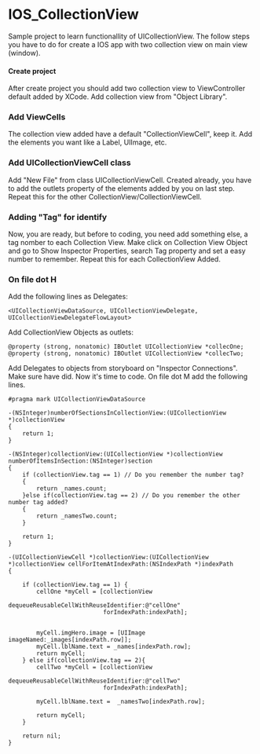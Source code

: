 # IOS_CollectionView


Sample project to learn functionallity of UICollectionView. The follow steps you have to do for create a IOS app with two collection view on main view (window).


#### Create project

After create project you should add two collection view to ViewController default added by XCode. Add collection view from "Object Library".

### Add ViewCells

The collection view added have a default "CollectionViewCell", keep it. Add the elements you want like a Label, UIImage, etc.

### Add UICollectionViewCell class

Add "New File" from class UICollectionViewCell. Created already, you have to add the outlets property of the elements added by you on last step. Repeat this for the other CollectionView/CollectionViewCell.

### Adding "Tag" for identify

Now, you are ready, but before to coding, you need add something else, a tag nomber to each Collection View. Make click on Collection View Object and go to Show Inspector Properties, search Tag property and set a easy number to remember. Repeat this for each CollectionView Added.

### On file dot H

Add the following lines as Delegates:

    <UICollectionViewDataSource, UICollectionViewDelegate, UICollectionViewDelegateFlowLayout>

Add CollectionView Objects as outlets:

    @property (strong, nonatomic) IBOutlet UICollectionView *collecOne;
    @property (strong, nonatomic) IBOutlet UICollectionView *collecTwo;

Add Delegates to objects from storyboard on "Inspector Connections". Make sure have did. Now it's time to code. On file dot M add the following lines.

    #pragma mark UICollectionViewDataSource

    -(NSInteger)numberOfSectionsInCollectionView:(UICollectionView *)collectionView
    {
        return 1;
    }
    
    -(NSInteger)collectionView:(UICollectionView *)collectionView numberOfItemsInSection:(NSInteger)section
    {
        if (collectionView.tag == 1) // Do you remember the number tag?
        {
            return _names.count;
        }else if(collectionView.tag == 2) // Do you remember the other number tag added?
        {
            return _namesTwo.count;
        }
        
        return 1;
    }
    
    -(UICollectionViewCell *)collectionView:(UICollectionView *)collectionView cellForItemAtIndexPath:(NSIndexPath *)indexPath
    {
        
        if (collectionView.tag == 1) {
            cellOne *myCell = [collectionView
                               dequeueReusableCellWithReuseIdentifier:@"cellOne"
                               forIndexPath:indexPath];
            
            
            myCell.imgHero.image = [UIImage imageNamed:_images[indexPath.row]];
            myCell.lblName.text = _names[indexPath.row];
            return myCell;
        } else if(collectionView.tag == 2){
            cellTwo *myCell = [collectionView
                               dequeueReusableCellWithReuseIdentifier:@"cellTwo"
                               forIndexPath:indexPath];
            
            myCell.lblName.text =  _namesTwo[indexPath.row];
            
            return myCell;
        }
    
        return nil;
    }


